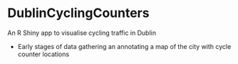 # DublinCyclingCounters
An R Shiny app to visualise cycling traffic in Dublin

- Early stages of data gathering an annotating a map of the city with cycle counter locations